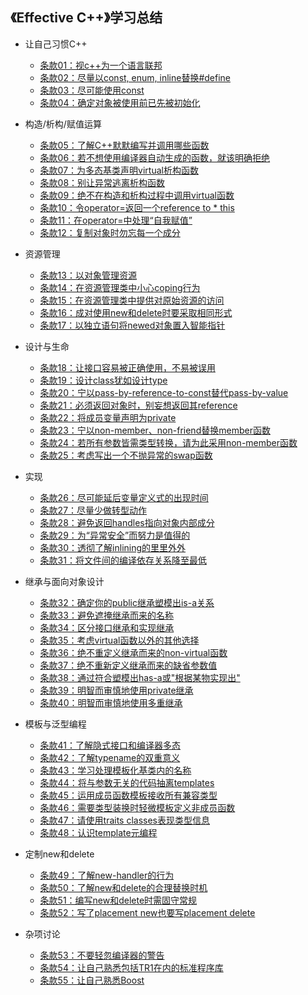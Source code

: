 ## 《Effective C++》学习总结

- 让自己习惯C++

  * [条款01：视c++为一个语言联邦](terms01.md)
  * [条款02：尽量以const, enum, inline替换#define](terms02.md)
  * [条款03：尽可能使用const](terms03.md)
  * [条款04：确定对象被使用前已先被初始化](terms04.md)

- 构造/析构/赋值运算

  * [条款05：了解C++默默编写并调用哪些函数](terms05.md)
  * [条款06：若不想使用编译器自动生成的函数，就该明确拒绝](terms06.md)
  * [条款07：为多态基类声明virtual析构函数](terms07.md)
  * [条款08：别让异常逃离析构函数](terms08.md)
  * [条款09：绝不在构造和析构过程中调用virtual函数](terms09.md)
  * [条款10：令operator=返回一个reference to * this](terms10.md)
  * [条款11：在operator=中处理“自我赋值”](terms11.md)
  * [条款12：复制对象时勿忘每一个成分](terms12.md)

- 资源管理

  * [条款13：以对象管理资源](terms13.md)
  * [条款14：在资源管理类中小心coping行为](terms14.md)
  * [条款15：在资源管理类中提供对原始资源的访问](terms15.md)
  * [条款16：成对使用new和delete时要采取相同形式](terms16.md)
  * [条款17：以独立语句将newed对象置入智能指针](terms17.md)

- 设计与生命

  * [条款18：让接口容易被正确使用，不易被误用](terms18.md)
  * [条款19：设计class犹如设计type](terms19.md)
  * [条款20：宁以pass-by-reference-to-const替代pass-by-value](terms20.md)
  * [条款21：必须返回对象时，别妄想返回其reference](terms21.md)
  * [条款22：将成员变量声明为private](terms22.md)
  * [条款23：宁以non-member、non-friend替换member函数](terms23.md)
  * [条款24：若所有参数皆需类型转换，请为此采用non-member函数](terms24.md)
  * [条款25：考虑写出一个不抛异常的swap函数](terms25.md)

- 实现

  * [条款26：尽可能延后变量定义式的出现时间](terms26.md)
  * [条款27：尽量少做转型动作](terms27.md)
  * [条款28：避免返回handles指向对象内部成分](terms28.md)
  * [条款29：为“异常安全”而努力是值得的](terms29.md)
  * [条款30：透彻了解inlining的里里外外](terms30.md)
  * [条款31：将文件间的编译依存关系降至最低](terms31.md)

- 继承与面向对象设计

  * [条款32：确定你的public继承塑模出is-a关系](terms32.md)
  * [条款33：避免遮掩继承而来的名称](terms33.md)
  * [条款34：区分接口继承和实现继承](terms34.md)
  * [条款35：考虑virtual函数以外的其他选择](terms35.md)
  * [条款36：绝不重定义继承而来的non-virtual函数](terms36.md)
  * [条款37：绝不重新定义继承而来的缺省参数值](terms37.md)
  * [条款38：通过符合塑模出has-a或"根据某物实现出"](terms38.md)
  * [条款39：明智而审慎地使用private继承](terms39.md)
  * [条款40：明智而审慎地使用多重继承](terms40.md)

- 模板与泛型编程

  * [条款41：了解隐式接口和编译器多态](terms41.md)
  * [条款42：了解typename的双重意义](terms42.md)
  * [条款43：学习处理模板化基类内的名称](terms43.md)
  * [条款44：将与参数无关的代码抽离templates](terms44.md)
  * [条款45：运用成员函数模板接收所有兼容类型](terms45.md)
  * [条款46：需要类型装换时轻微模板定义非成员函数](terms46.md)
  * [条款47：请使用traits classes表现类型信息](terms47.md)
  * [条款48：认识template元编程](terms48.md)

- 定制new和delete

  * [条款49：了解new-handler的行为](terms49.md)
  * [条款50：了解new和delete的合理替换时机](terms50.md)
  * [条款51：编写new和delete时需固守常规](terms51.md)
  * [条款52：写了placement new也要写placement delete](terms52.md)

- 杂项讨论

  * [条款53：不要轻忽编译器的警告](terms53.md)
  * [条款54：让自己熟悉包括TR1在内的标准程序库](terms54.md)
  * [条款55：让自己熟悉Boost](terms55.md)
